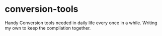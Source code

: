 # conversion-tools
Handy Conversion tools needed in daily life every once in a while. Writing my own to keep the compilation together.
